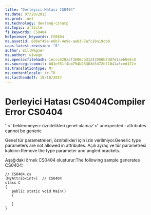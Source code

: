 ```yaml
---
title: "Derleyici Hatası CS0404"
ms.date: 07/20/2015
ms.prod: .net
ms.technology: devlang-csharp
ms.topic: article
f1_keywords: CS0404
helpviewer_keywords: CS0404
ms.assetid: 60bef49e-e0b7-4e9e-aab3-7afc20a19cb8
caps.latest.revision: "6"
author: BillWagner
ms.author: wiwagn
ms.openlocfilehash: 1eccc820aaf3686cb31243086b7dd7e1ae60e8c8
ms.sourcegitcommit: bd1ef61f4bb794b25383d3d72e71041a5ced172e
ms.translationtype: MT
ms.contentlocale: tr-TR
ms.lasthandoff: 10/18/2017
---
```

# <a name="compiler-error-cs0404"></a><span data-ttu-id="1afaa-102">Derleyici Hatası CS0404</span><span class="sxs-lookup"><span data-stu-id="1afaa-102">Compiler Error CS0404</span></span>
<span data-ttu-id="1afaa-103">' <' beklenmeyen: öznitelikleri genel olamaz</span><span class="sxs-lookup"><span data-stu-id="1afaa-103">'<' unexpected : attributes cannot be generic</span></span>  
  
 <span data-ttu-id="1afaa-104">Genel tür parametreleri, öznitelikleri için izin verilmiyor.</span><span class="sxs-lookup"><span data-stu-id="1afaa-104">Generic type parameters are not allowed in attributes.</span></span> <span data-ttu-id="1afaa-105">Açılı ayraç ve tür parametresi kaldırın.</span><span class="sxs-lookup"><span data-stu-id="1afaa-105">Remove the type parameter and angled brackets.</span></span>  
  
 <span data-ttu-id="1afaa-106">Aşağıdaki örnek CS0404 oluşturur:</span><span class="sxs-lookup"><span data-stu-id="1afaa-106">The following sample generates CS0404:</span></span>  
  
```  
// CS0404.cs  
[MyAttrib<int>]  // CS0404  
class C  
{  
   public static void Main()  
   {  
  
   }  
}  
```
